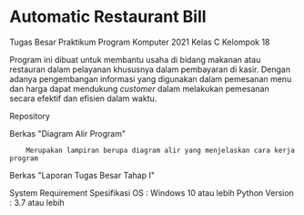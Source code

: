 # Automatic Restaurant Bill
Tugas Besar Praktikum Program Komputer 2021 Kelas C Kelompok  18

Program ini dibuat untuk membantu usaha di bidang makanan atau restauran dalam pelayanan khususnya dalam pembayaran di kasir. Dengan adanya pengembangan informasi yang digunakan dalam pemesanan menu dan harga dapat mendukung _customer_ dalam melakukan pemesanan secara efektif dan efisien dalam waktu.

Repository

Berkas "Diagram Alir Program"
    
        Merupakan lampiran berupa diagram alir yang menjelaskan cara kerja program

Berkas "Laporan Tugas Besar Tahap I"

System Requirement
Spesifikasi OS : Windows 10 atau lebih
Python Version : 3.7 atau lebih

